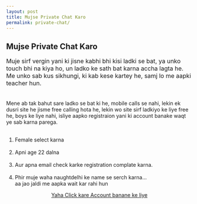 ```yaml
---
layout: post
title: Mujse Private Chat Karo
permalink: private-chat/
---
```

<div class="jumbotron">
  <h2>Mujse Private Chat Karo</h2>
 <p style="font-size: medium">
Muje sirf vergin yani ki jisne kabhi bhi kisi ladki se bat, ya unko touch bhi na kiya ho, un ladko ke sath bat karna accha lagta he. Me unko sab kus sikhungi, ki kab kese kartey he, samj lo me aapki teacher hun. <br/><br/>

Mene ab tak bahut sare ladko se bat ki he, mobile calls se nahi, lekin ek dusri site he jisme free calling hota he, lekin wo site sirf ladkiyo ke liye free he, boys ke liye nahi, isliye aapko registraion yani ki account banake waqt ye sab karna parega. <br/><br/>

1. Female select karna<br/><br/>
2. Apni age 22 dalna<br/><br/>
3. Aur apna email check karke registration complate karna.<br/><br/>
4. Phir muje waha naughtdelhi ke name se serch karna...<br/>aa jao jaldi me aapka wait kar rahi hun 
  <center>
  <p><a class="btn btn-primary btn-lg" href="http://www.enyusu.com/dating/female/" role="button"> Yaha Click kare Account banane ke liye </a></p></p>
 </center>
</div>
